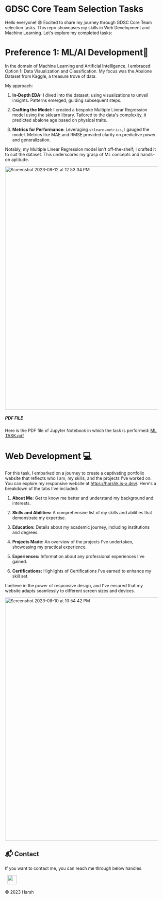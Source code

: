 # GDSC Core Team Selection Tasks

Hello everyone! 😄 Excited to share my journey through GDSC Core Team selection tasks. This repo showcases my skills in Web Development and Machine Learning. Let's explore my completed tasks:

# Preference 1: ML/AI Development🤖

In the domain of Machine Learning and Artificial Intelligence, I embraced Option 1: Data Visualization and Classification. My focus was the Abalone Dataset from Kaggle, a treasure trove of data.

My approach:

1. **In-Depth EDA:** I dived into the dataset, using visualizations to unveil insights. Patterns emerged, guiding subsequent steps.

2. **Crafting the Model:** I created a bespoke Multiple Linear Regression model using the sklearn library. Tailored to the data's complexity, it predicted abalone age based on physical traits.

3. **Metrics for Performance:** Leveraging `sklearn.metrics`, I gauged the model. Metrics like MAE and RMSE provided clarity on predictive power and generalization.

Notably, my Multiple Linear Regression model isn't off-the-shelf; I crafted it to suit the dataset. This underscores my grasp of ML concepts and hands-on aptitude.

<img width="800" alt="Screenshot 2023-08-12 at 12 53 34 PM" src="https://github.com/harshk04/GDSC-TASK/assets/115946158/854f45a2-c2a0-4b1e-b660-6a20a7cab475">

##### PDF FILE
Here is the PDF file of Jupyter Notebook in which the task is performed:
[ML TASK.pdf](https://github.com/harshk04/GDSC-TASK/files/12328018/ML.TASK.GDSC.pdf)


# Web Development 💻

For this task, I embarked on a journey to create a captivating portfolio website that reflects who I am, my skills, and the projects I've worked on. You can explore my responsive website at https://harshk.is-a.dev/. Here's a breakdown of the tabs I've included:

1. **About Me:** Get to know me better and understand my background and interests.

2. **Skills and Abilities:** A comprehensive list of my skills and abilities that demonstrate my expertise.

3. **Education:** Details about my academic journey, including institutions and degrees.

4. **Projects Made:** An overview of the projects I've undertaken, showcasing my practical experience.

5. **Experiences:** Information about any professional experiences I've gained.

6. **Certifications:** Highlights of Certifications I've earned to enhance my skill set.

I believe in the power of responsive design, and I've ensured that my website adapts seamlessly to different screen sizes and devices.


<img width="800" alt="Screenshot 2023-08-10 at 10 54 42 PM" src="https://github.com/harshk04/harshk04.github.io/assets/115946158/0a78137e-6cc6-4a3a-9b06-fc8d67cb3b22">




<h2>📬 Contact</h2>


If you want to contact me, you can reach me through below handles.

&nbsp;&nbsp;<a href="https://www.linkedin.com/in/harsh-kumawat-069bb324b/"><img src="https://www.felberpr.com/wp-content/uploads/linkedin-logo.png" width="30"></img></a>

© 2023 Harsh

